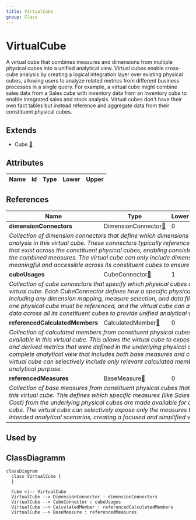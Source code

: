 ```yaml
---
title: VirtualCube
group: Class
---
```


# VirtualCube<a name="class-virtualcube"></a>

A virtual cube that combines measures and dimensions from multiple physical cubes into a unified analytical view. Virtual cubes enable cross-cube analysis by creating a logical integration layer over existing physical cubes, allowing users to analyze related metrics from different business processes in a single query. For example, a virtual cube might combine sales data from a Sales cube with inventory data from an Inventory cube to enable integrated sales and stock analysis. Virtual cubes don't have their own fact tables but instead reference and aggregate data from their constituent physical cubes.
## Extends
- Cube [🔗](./class-Cube)
## Attributes

<table>
  <thead>
    <tr>
      <th>Name</th>
      <th>Id</th>
      <th>Type</th>
      <th>Lower</th>
      <th>Upper</th>
    </tr>
  </thead>
  <tbody>
  </tbody>
</table>

## References

<table>
  <thead>
    <tr>
      <th>Name</th>
      <th>Type</th>
      <th>Lower</th>
      <th>Upper</th>
      <th>Containment</th>
    </tr>
  </thead>
  <tbody>
    <tr>
      <td><strong>dimensionConnectors</strong></td>
      <td>DimensionConnector<a href="./class-DimensionConnector">🔗</a></td>
      <td>0</td>
      <td>&infin;</td>
      <td>false</td>
    </tr>
    <tr>
      <td colspan="5"><em>Collection of dimension connectors that define which dimensions are available for analysis in this virtual cube. These connectors typically reference shared dimensions that exist across the constituent physical cubes, enabling consistent slicing and dicing of the combined measures. The virtual cube can only include dimensions that are meaningful and accessible across its constituent cubes to ensure query coherence.</em></td>
    </tr>
    <tr>
      <td><strong>cubeUsages</strong></td>
      <td>CubeConnector<a href="./class-CubeConnector">🔗</a></td>
      <td>1</td>
      <td>&infin;</td>
      <td>true</td>
    </tr>
    <tr>
      <td colspan="5"><em>Collection of cube connectors that specify which physical cubes contribute data to this virtual cube. Each CubeConnector defines how a specific physical cube is integrated, including any dimension mapping, measure selection, and data filtering rules. At least one physical cube must be referenced, and the virtual cube can aggregate and correlate data across all its constituent cubes to provide unified analytical views.</em></td>
    </tr>
    <tr>
      <td><strong>referencedCalculatedMembers</strong></td>
      <td>CalculatedMember<a href="./class-CalculatedMember">🔗</a></td>
      <td>0</td>
      <td>&infin;</td>
      <td>false</td>
    </tr>
    <tr>
      <td colspan="5"><em>Collection of calculated members from constituent physical cubes that should be made available in this virtual cube. This allows the virtual cube to expose complex calculations and derived metrics that were defined in the underlying physical cubes, providing a complete analytical view that includes both base measures and computed values. The virtual cube can selectively include only relevant calculated members for its intended analytical purpose.</em></td>
    </tr>
    <tr>
      <td><strong>referencedMeasures</strong></td>
      <td>BaseMeasure<a href="./class-BaseMeasure">🔗</a></td>
      <td>0</td>
      <td>&infin;</td>
      <td>false</td>
    </tr>
    <tr>
      <td colspan="5"><em>Collection of base measures from constituent physical cubes that should be included in this virtual cube. This defines which specific measures (like Sales Amount, Quantity, Cost) from the underlying physical cubes are made available for analysis in the virtual cube. The virtual cube can selectively expose only the measures that are relevant for its intended analytical scenarios, creating a focused and simplified view for users.</em></td>
    </tr>
  </tbody>
</table>



## Used by


## ClassDiagramm

```mermaid
classDiagram
  class VirtualCube {
  }

  Cube <|-- VirtualCube
  VirtualCube --> DimensionConnector : dimensionConnectors
  VirtualCube --> CubeConnector : cubeUsages
  VirtualCube --> CalculatedMember : referencedCalculatedMembers
  VirtualCube --> BaseMeasure : referencedMeasures

```
